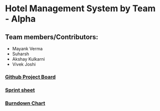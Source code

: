 # Hotel Management System by Team - Alpha
 ## Team members/Contributors:
 * Mayank Verma
 * Suharsh
 * Akshay Kulkarni
 * Vivek Joshi

### [Github Project Board ](https://github.com/gopinathsjsu/team-project-team-alpha/projects/1)
### [Sprint sheet](https://docs.google.com/spreadsheets/d/e/2PACX-1vQWe8Cv1ar0jSaju4RADh7lQBFmoaSXtD7EF6JPewRy8k303tp6wPWq_1L9wU2nQY21WzkP0XSqQzZA/pubhtml?gid=0&single=true)
### [Burndown Chart](https://docs.google.com/spreadsheets/d/e/2PACX-1vQv3x1ZhJSlKh_xZUVPvglflqmiTZ6clcQEKvitGzYhYj1PO1ehdrowYrClS9QsWV4kvMB7g2wK-EHg/pubhtml)


